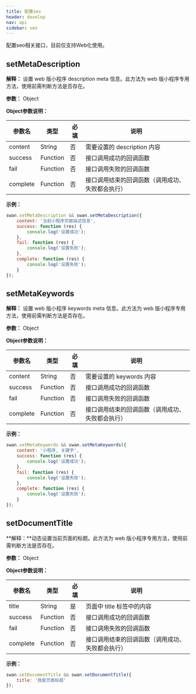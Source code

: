 ```yaml
---
title: 配置seo
header: develop
nav: api
sidebar: seo
---
```

配置seo相关接口，目前仅支持Web化使用。
## setMetaDescription

**解释：** 设置 web 版小程序 description meta 信息。此方法为 web 版小程序专用方法，使用前需判断方法是否存在。

**参数：** Object

**Object参数说明：**

|参数名 |类型  |必填  |说明|
|---- | ---- | ---- |---- |
| content |  String  |否  | 需要设置的 description 内容|
|success |Function  |  否  | 接口调用成功的回调函数|
|fail  | Function  |  否  | 接口调用失败的回调函数|
|complete   | Function   | 否  | 接口调用结束的回调函数（调用成功、失败都会执行）|

**示例：**

```js
swan.setMetaDescription && swan.setMetaDescription({
    content: '当前小程序页面描述信息',
    success: function (res) {
        console.log('设置成功');
    },
    fail: function (res) {
        console.log('设置失败');
    },
    complete: function (res) {
	    console.log('设置失败');
    }
});
```

## setMetaKeywords

**解释：** 设置 web 版小程序 keywords meta 信息。此方法为 web 版小程序专用方法，使用前需判断方法是否存在。

**参数：** Object

**Object参数说明：**

|参数名 |类型  |必填  |说明|
|---- | ---- | ---- |---- |
| content |  String  |否  | 需要设置的 keywords 内容|
|success |Function  |  否  | 接口调用成功的回调函数|
|fail  | Function  |  否  | 接口调用失败的回调函数|
|complete   | Function   | 否  | 接口调用结束的回调函数（调用成功、失败都会执行）|

**示例：**

```js
swan.setMetaKeywords && swan.setMetaKeywords({
    content: '小程序, 关键字',
    success: function (res) {
        console.log('设置成功');
    },
    fail: function (res) {
        console.log('设置失败');
    },
    complete: function (res) {
	    console.log('设置失败');
    }
});
```


## setDocumentTitle

**解释：**动态设置当前页面的标题。此方法为 web 版小程序专用方法，使用前需判断方法是否存在。

**参数：** Object

**Object参数说明：**

|参数名 |类型  |必填  |说明|
|---- | ---- | ---- |---- |
|title   |String|  是 | 页面中 title 标签中的内容 |
|success |Function |   否 |  接口调用成功的回调函数|
|fail   | Function|    否 |  接口调用失败的回调函数|
|complete   | Function   | 否|   接口调用结束的回调函数（调用成功、失败都会执行）|

**示例：**

```js
swan.setDocumentTitle && swan.setDocumentTitle({
    title: '我是页面标题'
});
```